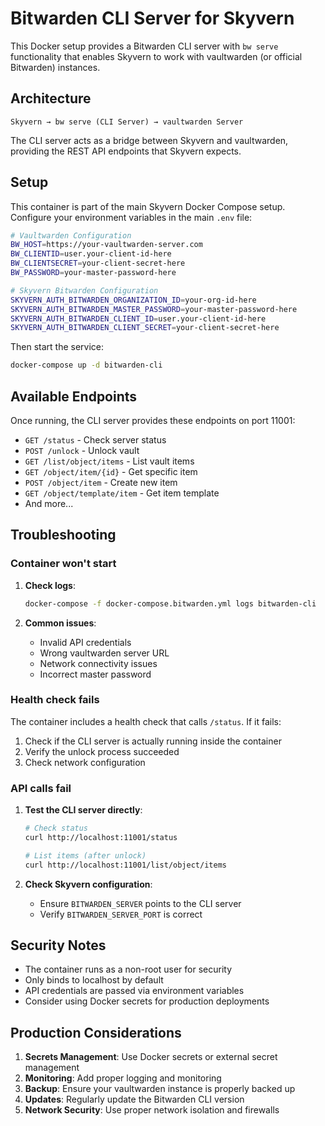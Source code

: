 # Bitwarden CLI Server for Skyvern

This Docker setup provides a Bitwarden CLI server with `bw serve` functionality that enables Skyvern to work with vaultwarden (or official Bitwarden) instances.

## Architecture

```
Skyvern → bw serve (CLI Server) → vaultwarden Server
```

The CLI server acts as a bridge between Skyvern and vaultwarden, providing the REST API endpoints that Skyvern expects.

## Setup

This container is part of the main Skyvern Docker Compose setup. Configure your environment variables in the main `.env` file:

```bash
# Vaultwarden Configuration
BW_HOST=https://your-vaultwarden-server.com
BW_CLIENTID=user.your-client-id-here
BW_CLIENTSECRET=your-client-secret-here
BW_PASSWORD=your-master-password-here

# Skyvern Bitwarden Configuration
SKYVERN_AUTH_BITWARDEN_ORGANIZATION_ID=your-org-id-here
SKYVERN_AUTH_BITWARDEN_MASTER_PASSWORD=your-master-password-here
SKYVERN_AUTH_BITWARDEN_CLIENT_ID=user.your-client-id-here
SKYVERN_AUTH_BITWARDEN_CLIENT_SECRET=your-client-secret-here
```

Then start the service:

```bash
docker-compose up -d bitwarden-cli
```

## Available Endpoints

Once running, the CLI server provides these endpoints on port 11001:

- `GET /status` - Check server status
- `POST /unlock` - Unlock vault
- `GET /list/object/items` - List vault items
- `GET /object/item/{id}` - Get specific item
- `POST /object/item` - Create new item
- `GET /object/template/item` - Get item template
- And more...

## Troubleshooting

### Container won't start

1. **Check logs**:
   ```bash
   docker-compose -f docker-compose.bitwarden.yml logs bitwarden-cli
   ```

2. **Common issues**:
   - Invalid API credentials
   - Wrong vaultwarden server URL
   - Network connectivity issues
   - Incorrect master password

### Health check fails

The container includes a health check that calls `/status`. If it fails:

1. Check if the CLI server is actually running inside the container
2. Verify the unlock process succeeded
3. Check network configuration

### API calls fail

1. **Test the CLI server directly**:
   ```bash
   # Check status
   curl http://localhost:11001/status

   # List items (after unlock)
   curl http://localhost:11001/list/object/items
   ```

2. **Check Skyvern configuration**:
   - Ensure `BITWARDEN_SERVER` points to the CLI server
   - Verify `BITWARDEN_SERVER_PORT` is correct

## Security Notes

- The container runs as a non-root user for security
- Only binds to localhost by default
- API credentials are passed via environment variables
- Consider using Docker secrets for production deployments

## Production Considerations

1. **Secrets Management**: Use Docker secrets or external secret management
2. **Monitoring**: Add proper logging and monitoring
3. **Backup**: Ensure your vaultwarden instance is properly backed up
4. **Updates**: Regularly update the Bitwarden CLI version
5. **Network Security**: Use proper network isolation and firewalls